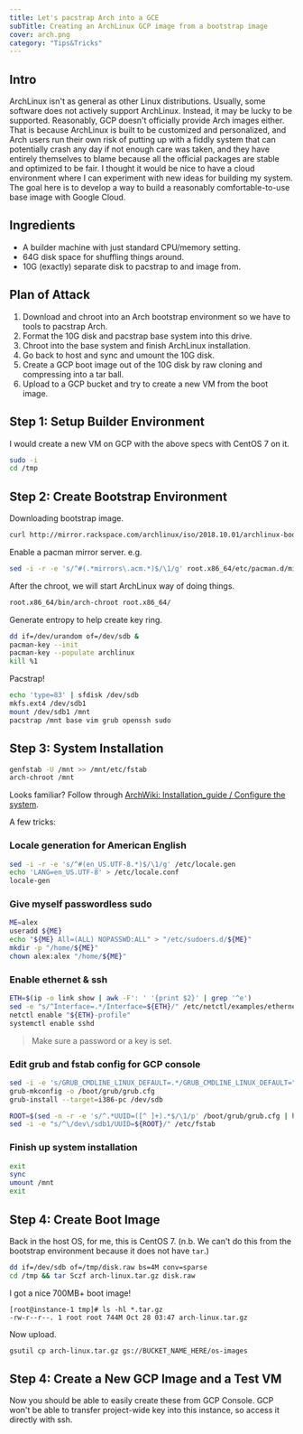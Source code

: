 ```yaml
---
title: Let's pacstrap Arch into a GCE
subTitle: Creating an ArchLinux GCP image from a bootstrap image
cover: arch.png
category: "Tips&Tricks"
---
```


## Intro

ArchLinux isn't as general as other Linux distributions.
Usually, some software does not actively support ArchLinux. Instead, it may be lucky to be supported.
Reasonably, GCP doesn't officially provide Arch images either.
That is because ArchLinux is built to be customized and personalized, and Arch users run their own risk of putting up with a fiddly system that can potentially crash any day if not enough care was taken, and they have entirely themselves to blame because all the official packages are stable and optimized to be fair.
I thought it would be nice to have a cloud environment where I can experiment with new ideas for building my system.
The goal here is to develop a way to build a reasonably comfortable-to-use base image with Google Cloud.

## Ingredients

* A builder machine with just standard CPU/memory setting.
* 64G disk space for shuffling things around.
* 10G (exactly) separate disk to pacstrap to and image from.

## Plan of Attack

1. Download and chroot into an Arch bootstrap environment so we have to tools to pacstrap Arch.
2. Format the 10G disk and pacstrap base system into this drive.
3. Chroot into the base system and finish ArchLinux installation.
4. Go back to host and sync and umount the 10G disk.
4. Create a GCP boot image out of the 10G disk by raw cloning and compressing into a tar ball.
5. Upload to a GCP bucket and try to create a new VM from the boot image.

## Step 1: Setup Builder Environment

I would create a new VM on GCP with the above specs with CentOS 7 on it.

```sh
sudo -i
cd /tmp
```

## Step 2: Create Bootstrap Environment

Downloading bootstrap image.

```sh
curl http://mirror.rackspace.com/archlinux/iso/2018.10.01/archlinux-bootstrap-2018.10.01-x86_64.tar.gz | tar xz
```

Enable a pacman mirror server. e.g.

```sh
sed -i -r -e 's/^#(.*mirrors\.acm.*)$/\1/g' root.x86_64/etc/pacman.d/mirrorlist
```

After the chroot, we will start ArchLinux way of doing things.

```sh
root.x86_64/bin/arch-chroot root.x86_64/
```

Generate entropy to help create key ring.

```sh
dd if=/dev/urandom of=/dev/sdb &
pacman-key --init
pacman-key --populate archlinux
kill %1
```

Pacstrap!

```sh
echo 'type=83' | sfdisk /dev/sdb
mkfs.ext4 /dev/sdb1
mount /dev/sdb1 /mnt
pacstrap /mnt base vim grub openssh sudo
```

## Step 3: System Installation

```sh
genfstab -U /mnt >> /mnt/etc/fstab
arch-chroot /mnt
```

Looks familiar? Follow through [ArchWiki: Installation_guide / Configure the system](https://wiki.archlinux.org/index.php/Installation_guide#Configure_the_system).

A few tricks:

### Locale generation for American English

```sh
sed -i -r -e 's/^#(en_US.UTF-8.*)$/\1/g' /etc/locale.gen
echo 'LANG=en_US.UTF-8' > /etc/locale.conf
locale-gen
```

### Give myself passwordless sudo

```sh
ME=alex
useradd ${ME}
echo "${ME} All=(ALL) NOPASSWD:ALL" > "/etc/sudoers.d/${ME}"
mkdir -p "/home/${ME}"
chown alex:alex "/home/${ME}"
```

### Enable ethernet & ssh

```sh
ETH=$(ip -o link show | awk -F': ' '{print $2}' | grep '^e')
sed -e "s/^Interface=.*/Interface=${ETH}/" /etc/netctl/examples/ethernet-dhcp > "/etc/netctl/${ETH}-profile"
netctl enable "${ETH}-profile"
systemctl enable sshd
```

> Make sure a password or a key is set.

### Edit grub and fstab config for GCP console

```sh
sed -i -e 's/GRUB_CMDLINE_LINUX_DEFAULT=.*/GRUB_CMDLINE_LINUX_DEFAULT="console=ttyS0,38400n8d"/g' /etc/default/grub
grub-mkconfig -o /boot/grub/grub.cfg
grub-install --target=i386-pc /dev/sdb

ROOT=$(sed -n -r -e 's/^.*UUID=([^ ]+).*$/\1/p' /boot/grub/grub.cfg | head -n 1)
sed -i -e "s/^\/dev\/sdb1/UUID=${ROOT}/" /etc/fstab
```

### Finish up system installation

```sh
exit
sync
umount /mnt
exit
```

## Step 4: Create Boot Image

Back in the host OS, for me, this is CentOS 7. (n.b. We can't do this from the bootstrap environment because it does not have `tar`.)

```sh
dd if=/dev/sdb of=/tmp/disk.raw bs=4M conv=sparse
cd /tmp && tar Sczf arch-linux.tar.gz disk.raw
```

I got a nice 700MB+ boot image!

```
[root@instance-1 tmp]# ls -hl *.tar.gz
-rw-r--r--. 1 root root 744M Oct 28 03:47 arch-linux.tar.gz
```

Now upload.

```sh
gsutil cp arch-linux.tar.gz gs://BUCKET_NAME_HERE/os-images
```

## Step 4: Create a New GCP Image and a Test VM

Now you should be able to easily create these from GCP Console.
GCP won't be able to transfer project-wide key into this instance, so access it directly with ssh.
